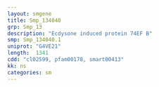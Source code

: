 ```yaml
---
layout: smgene
title: Smp_134040
grp: Smp_13
description: "Ecdysone induced protein 74EF B"
smp: Smp_134040.1
uniprot: "G4VE21"
length:  1341
cdd: "cl02599, pfam00178, smart00413"
kk: ns
categories: sm
---
```

